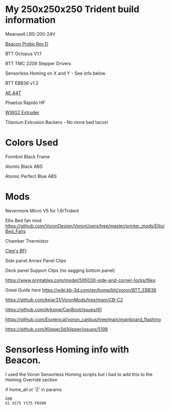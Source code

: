 # My 250x250x250 Trident build information

Meanwell LRS-200-24V

[Beacon Probe Rev D](https://beacon3d.com/product/beacon/)

BTT Octopus V1.1

BTT TMC 2209 Stepper Drivers

Sensorless Homing on X and Y - See info below

BTT EBB36 v1.2

[AE A4T](https://github.com/Armchair-Heavy-Industries/A4T)

Phaetus Rapido HF

[WWG2 Extruder](https://github.com/tetsu97/WristWatch-G2-Extruder)

Titanium Extrusion Backers - No more bed tacos!

# Colors Used

Formbot Black Frame

Atomic Black ABS

Atomic Perfect Blue ABS

# Mods

Nevermore Micro V5 for 1.8/Trident

Ellis Bed fan mod https://github.com/VoronDesign/VoronUsers/tree/master/printer_mods/Ellis/Bed_Fans

Chamber Thermistor

[Clee's BFI](https://github.com/clee/VoronBFI)

Side panel Annex Panel Clips

Deck panel Support Clips (no sagging bottom panel)

https://www.printables.com/model/595030-side-and-corner-locks/files

Great Guide here https://wiki.kb-3d.com/en/home/btt/voron/BTT_EBB36

https://github.com/kejar31/VoronMods/tree/main/CB-C2

https://github.com/Arksine/CanBoot/issues/61

https://github.com/Esoterical/voron_canbus/tree/main/mainboard_flashing

https://github.com/Klipper3d/klipper/issues/5198

# Sensorless Homing info with Beacon.

I used the Voron Sensorless Homing scripts but I had to add this to the Homing Override section

if home_all or 'Z' in params

    G90
    G1 X175 Y175 F6500
